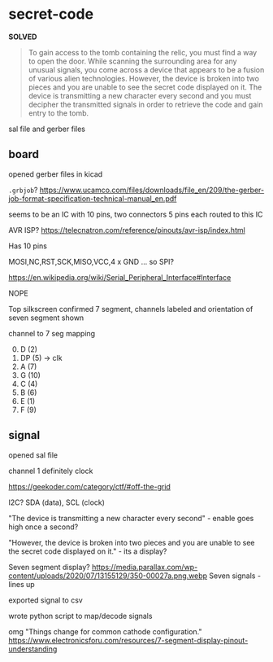 # secret-code

**SOLVED**

> To gain access to the tomb containing the relic, you must find a way to open the door. 
> While scanning the surrounding area for any unusual signals, you come across a device that appears to be a fusion of various alien technologies.
> However, the device is broken into two pieces and you are unable to see the secret code displayed on it. 
> The device is transmitting a new character every second and you must decipher the transmitted signals in order to retrieve the code and gain entry to the tomb.

sal file and gerber files

## board

opened gerber files in kicad

`.grbjob`? https://www.ucamco.com/files/downloads/file_en/209/the-gerber-job-format-specification-technical-manual_en.pdf

seems to be an IC with 10 pins, two connectors 5 pins each routed to this IC

AVR ISP? https://telecnatron.com/reference/pinouts/avr-isp/index.html

Has 10 pins

MOSI,NC,RST,SCK,MISO,VCC,4 x GND ... so SPI?

https://en.wikipedia.org/wiki/Serial_Peripheral_Interface#Interface

NOPE

Top silkscreen confirmed 7 segment, channels labeled and orientation of seven segment shown

channel to 7 seg mapping

0. D (2)
1. DP (5) -> clk
2. A (7)
3. G (10)
4. C (4)
5. B (6)
6. E (1)
7. F (9)

## signal

opened sal file

channel 1 definitely clock

https://geekoder.com/category/ctf/#off-the-grid

I2C? SDA (data), SCL (clock)

"The device is transmitting a new character every second" - enable goes high once a second?

"However, the device is broken into two pieces and you are unable to see the secret code displayed on it." - its a display?

Seven segment display? https://media.parallax.com/wp-content/uploads/2020/07/13155129/350-00027a.png.webp
Seven signals - lines up

exported signal to csv

wrote python script to map/decode signals

omg "Things change for common cathode configuration." https://www.electronicsforu.com/resources/7-segment-display-pinout-understanding

